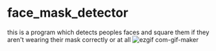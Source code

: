 
# face_mask_detector
 this is a program which detects peoples faces and square them if they aren't wearing their mask correctly or at all
![ezgif com-gif-maker](https://user-images.githubusercontent.com/76048260/112720020-1daa9f00-8f0d-11eb-9ca9-b34ffbb68095.gif)



